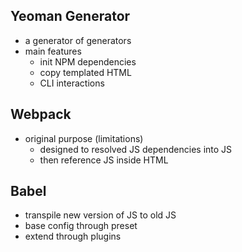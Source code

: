 
## Yeoman Generator
- a generator of generators
- main features
    - init NPM dependencies
    - copy templated HTML
    - CLI interactions

## Webpack
- original purpose (limitations)
    - designed to resolved JS dependencies into JS
    - then reference JS inside HTML

## Babel
- transpile new version of JS to old JS
- base config through preset
- extend through plugins
